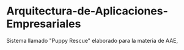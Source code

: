 # Arquitectura-de-Aplicaciones-Empresariales
Sistema llamado "Puppy Rescue" elaborado para la materia de AAE, 
